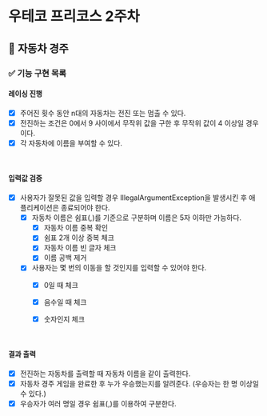 # 우테코 프리코스 2주차

## 🚗 자동차 경주

### ✅ 기능 구현 목록

#### 레이싱 진행
- [x] 주어진 횟수 동안 n대의 자동차는 전진 또는 멈출 수 있다.
- [x] 전진하는 조건은 0에서 9 사이에서 무작위 값을 구한 후 무작위 값이 4 이상일 경우이다.
- [x] 각 자동차에 이름을 부여할 수 있다.

<br>

#### 입력값 검증
- [x] 사용자가 잘못된 값을 입력할 경우 IllegalArgumentException을 발생시킨 후 애플리케이션은 종료되어야 한다.
    - [x] 자동차 이름은 쉼표(,)를 기준으로 구분하며 이름은 5자 이하만 가능하다.
        - [x] 자동차 이름 중복 확인
        - [x] 쉼표 2개 이상 중복 체크
        - [x] 자동차 이름 빈 글자 체크
        - [x] 이름 공백 제거
    - [x] 사용자는 몇 번의 이동을 할 것인지를 입력할 수 있어야 한다.
        - [x] 0일 때 체크
        - [x] 음수일 때 체크
        - [x] 숫자인지 체크


<br>

#### 결과 출력
- [x] 전진하는 자동차를 출력할 때 자동차 이름을 같이 출력한다.
- [x] 자동차 경주 게임을 완료한 후 누가 우승했는지를 알려준다. (우승자는 한 명 이상일 수 있다.)
- [x] 우승자가 여러 명일 경우 쉼표(,)를 이용하여 구분한다.
